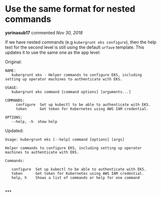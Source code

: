 # Use the same format for nested commands

**yorinasub17** commented *Nov 30, 2018*

If we have nested commands (e.g `kubergrunt eks configure`), then the help text for the second level is still using the default `urfave` template. This updates it to use the same one as the app level:

Original:

```
NAME:
   kubergrunt eks - Helper commands to configure EKS, including setting up operator machines to authenticate with EKS.

USAGE:
   kubergrunt eks command [command options] [arguments...]

COMMANDS:
     configure  Set up kubectl to be able to authenticate with EKS.
     token      Get token for Kubernetes using AWS IAM credential.

OPTIONS:
   --help, -h  show help

```

Updated:

```
Usage: kubergrunt eks [--help] command [options] [args]

Helper commands to configure EKS, including setting up operator machines to authenticate with EKS.

Commands:

   configure  Set up kubectl to be able to authenticate with EKS.
   token      Get token for Kubernetes using AWS IAM credential.
   help, h    Shows a list of commands or help for one command

```
<br />
***


